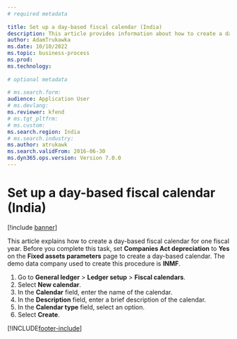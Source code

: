 ```yaml
--- 
# required metadata 
 
title: Set up a day-based fiscal calendar (India)
description: This article provides information about how to create a day-based fiscal calendar for one fiscal year. 
author: AdamTrukawka
ms.date: 10/10/2022
ms.topic: business-process 
ms.prod:  
ms.technology:  
 
# optional metadata 
 
# ms.search.form:   
audience: Application User 
# ms.devlang:  
ms.reviewer: kfend
# ms.tgt_pltfrm:  
# ms.custom:  
ms.search.region: India
# ms.search.industry: 
ms.author: atrukawk
ms.search.validFrom: 2016-06-30 
ms.dyn365.ops.version: Version 7.0.0 
---
```

# Set up a day-based fiscal calendar (India)

[!include [banner](../../includes/banner.md)]

This article explains how to create a day-based fiscal calendar for one fiscal year. Before you complete this task, set **Companies Act depreciation** to **Yes** on the **Fixed assets parameters** page to create a day-based calendar. The demo data company used to create this procedure is **INMF**.

1. Go to **General ledger** > **Ledger setup** > **Fiscal calendars**.
2. Select **New calendar**.
3. In the **Calendar** field, enter the name of the calendar.
4. In the **Description** field, enter a brief description of the calendar.
5. In the **Calendar type** field, select an option.
6. Select **Create**.



[!INCLUDE[footer-include](../../../includes/footer-banner.md)]
